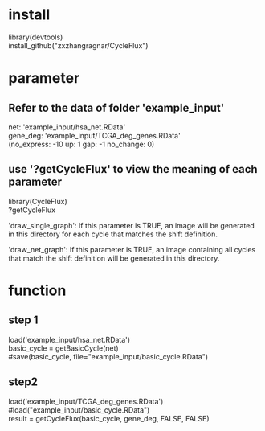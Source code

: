 # install

library(devtools)  
install_github("zxzhangragnar/CycleFlux")  


# parameter

## Refer to the data of folder 'example_input'
net: 'example_input/hsa_net.RData'  
gene_deg: 'example_input/TCGA_deg_genes.RData'  
(no_express: -10 up: 1 gap: -1 no_change: 0)  

## use '?getCycleFlux' to view the meaning of each parameter
library(CycleFlux)  
?getCycleFlux  

'draw_single_graph':
If this parameter is TRUE, an image will be generated in this directory for each cycle that matches the shift definition.

'draw_net_graph':
If this parameter is TRUE, an image containing all cycles that match the shift definition will be generated in this directory.


# function
## step 1
load('example_input/hsa_net.RData')  
basic_cycle = getBasicCycle(net)  
#save(basic_cycle, file="example_input/basic_cycle.RData")  

## step2
load('example_input/TCGA_deg_genes.RData')  
#load("example_input/basic_cycle.RData")  
result = getCycleFlux(basic_cycle, gene_deg, FALSE, FALSE)  
